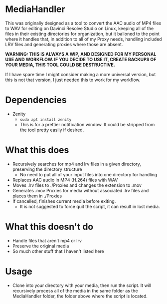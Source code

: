 # MediaHandler
This was originally designed as a tool to convert the AAC audio of MP4 files to WAV for editing on Davinci Resolve Studio on Linux, keeping all of the files in their existing directories for organization, but it balloned to the point where it handles that, in addition to all of my Proxy needs, handling included LRV files and generating proxies where those are absent.

**WARNING: THIS IS ALWAYS A WIP, AND DESIGNED FOR MY PERSONAL USE AND WORKFLOW. IF YOU DECIDE TO USE IT, CREATE BACKUPS OF YOUR MEDIA, THIS TOOL COULD BE DESTRUCTIVE.**

If I have spare time I might consider making a more universal version, but this is not that version, I just needed this to work for my workflow.

# Dependencies
* Zenity
    * `sudo apt install zenity`
    * This is for a prettier notification window. It could be stripped from the tool pretty easily if desired.

# What this does
* Recursively searches for mp4 and lrv files in a given directory, preserving the directory structure
    * No need to put all of your input files into one directory for handling
* Replaces AAC audio in MP4 (H.264) files with WAV
* Moves .lrv files to ./Proxies and changes the extension to .mov
* Generates .mov Proxies for media without associated .lrv files and places them in ./Proxies
* If cancelled, finishes current media before exiting.
    * It is not suggested to force quit the script, it can result in lost media.

# What this doesn't do
* Handle files that aren't mp4 or lrv
* Preserve the original media
* So much other stuff that I haven't listed here

# Usage
* Clone into your directory with your media, then run the script. It will recursively process all of the media in the same folder as the MediaHandler folder, the folder above where the script is located.
